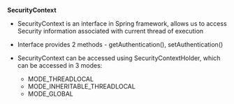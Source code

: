 **SecurityContext**

* SecurityContext is an interface in Spring framework, allows us to access Security information associated with current thread of execution
* Interface provides 2 methods - getAuthentication(), setAuthentication()

* SecurityContext can be accessed using SecurityContextHolder, which can be accessed in 3 modes:
  * MODE_THREADLOCAL
  * MODE_INHERITABLE_THREADLOCAL
  * MODE_GLOBAL
  
